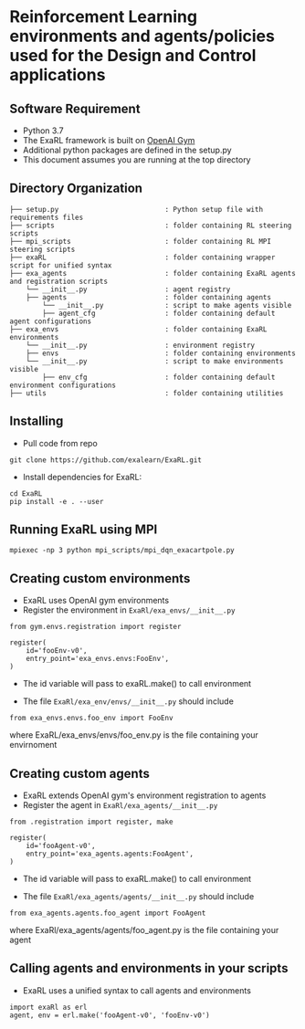 # Reinforcement Learning environments and agents/policies used for the Design and Control applications

## Software Requirement
* Python 3.7 
* The ExaRL framework is built on [OpenAI Gym](https://gym.openai.com) 
* Additional python packages are defined in the setup.py 
* This document assumes you are running at the top directory 

## Directory Organization
```
├── setup.py                          : Python setup file with requirements files 
├── scripts                           : folder containing RL steering scripts
├── mpi_scripts                       : folder containing RL MPI steering scripts
├── exaRL                             : folder containing wrapper script for unified syntax
├── exa_agents                        : folder containing ExaRL agents and registration scripts
    └── __init__.py                   : agent registry
    ├── agents                        : folder containing agents
        └── __init__.py               : script to make agents visible
        ├── agent_cfg                 : folder containing default agent configurations   
├── exa_envs                          : folder containing ExaRL environments
    └── __init__.py                   : environment registry
    ├── envs                          : folder containing environments
    └── __init__.py                   : script to make environments visible
        ├── env_cfg                   : folder containing default environment configurations    
├── utils                             : folder containing utilities       
```

## Installing 
* Pull code from repo
```
git clone https://github.com/exalearn/ExaRL.git
```
* Install dependencies for ExaRL:
```
cd ExaRL
pip install -e . --user
```

## Running ExaRL using MPI 
```
mpiexec -np 3 python mpi_scripts/mpi_dqn_exacartpole.py
```

## Creating custom environments
* ExaRL uses OpenAI gym environments
* Register the environment in ```ExaRl/exa_envs/__init__.py```
    
```
from gym.envs.registration import register

register(
    id='fooEnv-v0',
    entry_point='exa_envs.envs:FooEnv',
)
```
* The id variable will pass to exaRL.make() to call environment

* The file ```ExaRl/exa_env/envs/__init__.py``` should include
```
from exa_envs.envs.foo_env import FooEnv
```
where ExaRL/exa_envs/envs/foo_env.py is the file containing your envirnoment

## Creating custom agents
* ExaRL extends OpenAI gym's environment registration to agents
* Register the agent in ```ExaRl/exa_agents/__init__.py```
    
```
from .registration import register, make

register(
    id='fooAgent-v0',
    entry_point='exa_agents.agents:FooAgent',
)
```
* The id variable will pass to exaRL.make() to call environment

* The file ```ExaRl/exa_agents/agents/__init__.py``` should include
```
from exa_agents.agents.foo_agent import FooAgent
```
where ExaRl/exa_agents/agents/foo_agent.py is the file containing your agent

## Calling agents and environments in your scripts
* ExaRL uses a unified syntax to call agents and environments
```
import exaRl as erl
agent, env = erl.make('fooAgent-v0', 'fooEnv-v0')
```


